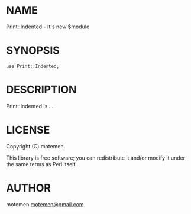 # NAME

Print::Indented - It's new $module

# SYNOPSIS

    use Print::Indented;

# DESCRIPTION

Print::Indented is ...

# LICENSE

Copyright (C) motemen.

This library is free software; you can redistribute it and/or modify
it under the same terms as Perl itself.

# AUTHOR

motemen <motemen@gmail.com>
